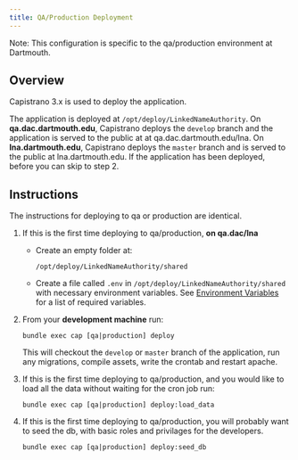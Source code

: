 ```yaml
---
title: QA/Production Deployment
---
```

Note: This configuration is specific to the qa/production environment at Dartmouth.

## Overview
Capistrano 3.x is used to deploy the application. 

The application is deployed at `/opt/deploy/LinkedNameAuthority`. On **qa.dac.dartmouth.edu**, Capistrano deploys the `develop` branch and the application is served to the public at at qa.dac.dartmouth.edu/lna. On **lna.dartmouth.edu**, Capistrano deploys the `master` branch and is served to the public at lna.dartmouth.edu. If the application has been deployed, before you can skip to step 2.

## Instructions
The instructions for deploying to qa or production are identical. 

1. If this is the first time deploying to qa/production, **on qa.dac/lna**
   - Create an empty folder at:

      ```
      /opt/deploy/LinkedNameAuthority/shared
      ```
   - Create a file called `.env` in `/opt/deploy/LinkedNameAuthority/shared` with necessary environment variables. See [Environment Variables](/lna/techdocs/environment_variables) for a list of required variables.

2. From your **development machine** run:

   ```
   bundle exec cap [qa|production] deploy
   ```

   This will checkout the `develop` or `master` branch of the application, run any migrations, compile assets, write the crontab and restart apache. 

3. If this is the first time deploying to qa/production, and you would like to load all the data without waiting for the cron job run:

   ```
   bundle exec cap [qa|production] deploy:load_data
   ```

4. If this is the first time deploying to qa/production, you will probably want to seed the db, with basic roles and privilages for the developers.

   ```
   bundle exec cap [qa|production] deploy:seed_db
   ```
